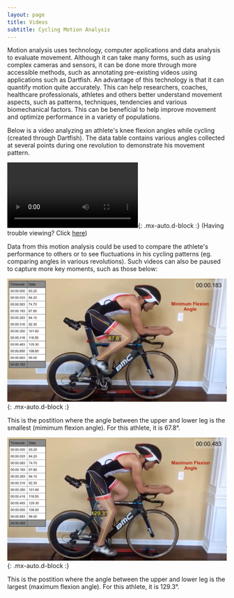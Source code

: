 ```yaml
---
layout: page
title: Videos
subtitle: Cycling Motion Analysis
---
```


Motion analysis uses technology, computer applications and data analysis to evaluate movement. Although it can take many forms, such as using complex cameras and sensors, it can be done more through more accessible methods, such as annotating pre-existing videos using applications such as Dartfish. An advantage of this technology is that it can quantify motion quite accurately. This can help researchers, coaches, healthcare professionals, athletes and others better understand movement aspects, such as patterns, techniques, tendencies and various biomechanical factors. This can be beneficial to help improve movement and optimize performance in a variety of populations. 

Below is a video analyzing an athlete's knee flexion angles while cycling (created through Dartfish). The data table contains various angles collected at several points during one revolution to demonstrate his movement pattern. 

![video](images/bikevid.mp4){: .mx-auto.d-block :}
(Having trouble viewing? Click [here](images/bikevid.mp4))

Data from this motion analysis could be used to compare the athlete's performance to others or to see fluctuations in his cycling patterns (eg. comparing angles in various revolutions). Such videos can also be paused to capture more key moments, such as those below:

![min](images/minang.png){: .mx-auto.d-block :}

This is the postition where the angle between the upper and lower leg is the smallest (mimimum flexion angle). For this athlete, it is 67.8°. 

![max](images/maxang.png){: .mx-auto.d-block :}

This is the postition where the angle between the upper and lower leg is the largest (maximum flexion angle). For this athlete, it is 129.3°.
